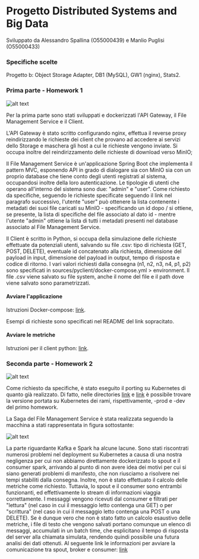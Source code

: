 # Progetto Distributed Systems and Big Data
Sviluppato da Alessandro Spallina (O55000439) e Manlio Puglisi (O55000433)

### Specifiche scelte
Progetto b: Object Storage Adapter, DB1 (MySQL), GW1 (nginx), Stats2.

### Prima parte - Homework 1

![alt text](https://raw.githubusercontent.com/PManlio/ObjectStorageAdapter/master/readmeimg/osa-homework1.png?token=AHHOYZ62UD5WDQPWP2X5NQ26HSH4E)

Per la prima parte sono stati sviluppati e dockerizzati l'API Gateway, il File Management Service e il Client.


L'API Gateway è stato scritto configurando nginx, effettua il reverse proxy reindirizzando le richieste dei client che provano ad accedere ai servizi dello Storage e maschera gli host a cui le richieste vengono inviate. Si occupa inoltre del reindirizzamento delle richieste di download verso MinIO;


Il File Management Service è un'applicazione Spring Boot che implementa il pattern MVC, esponendo API in grado di dialogare sia con MinIO sia con un proprio database che tiene conto degli utenti registrati al sistema, occupandosi inoltre della loro autenticazione. Le tipologie di utenti che operano all'interno del sistema sono due: "admin" e "user".
Come richiesto da specifiche, seguendo le richieste specificate seguendo il link nel paragrafo successivo, l'utente "user" può ottenere la lista contenente i metadati dei suoi file caricati su MinIO - specificando un id dopo / si ottiene, se presente, la lista di specifiche del file associato al dato id - mentre l'utente "admin" ottiene la lista di tutti i metadati presenti nel database associato al File Management Service.


Il Client è scritto in Python, si occupa della simulazione delle richieste effettuate da potenziali utenti, salvando su file .csv: tipo di richiesta (GET, POST, DELETE), eventuale id concatenato alla richiesta, dimensione del payload in input, dimensione del payload in output, tempo di risposta e codice di ritorno.
I vari valori richiesti dalla consegna (n1, n2, n3, n4, p1, p2) sono specificati in sources/pyclient/docker-compose.yml > environment.
Il file .csv viene salvato su file system, anche il nome del file e il path dove viene salvato sono parametrizzati.

#### Avviare l'applicazione
Istruzioni Docker-compose: [link](https://github.com/PManlio/ObjectStorageAdapter/tree/pt2/sources/0_deploy).

Esempi di richieste sono specificati nel README del link sopracitato.

#### Avviare le metriche
Istruzioni per il client python: [link](https://github.com/PManlio/ObjectStorageAdapter/tree/pt2/sources/pyclient).


### Seconda parte - Homework 2

![alt text](https://raw.githubusercontent.com/PManlio/ObjectStorageAdapter/master/readmeimg/osa-homework2.png?token=AHHOYZ3Z5XZFK5DFURYZUCC6HSIGA)

Come richiesto da specifiche, è stato eseguito il porting su Kubernetes di quanto già realizzato. Di fatto, nelle directories [link](https://github.com/PManlio/ObjectStorageAdapter/tree/master/sources/0_deploy/k8s/production-nginx) e [link](https://github.com/PManlio/ObjectStorageAdapter/tree/master/sources/0_deploy/k8s/development-nginx) è possibile trovare la versione portata su Kubernetes dei rami, rispettivamente, -prod e -dev del primo homework.

La Saga del File Management Service è stata realizzata seguendo la macchina a stati rappresentata in figura sottostante:

![alt text](https://raw.githubusercontent.com/PManlio/ObjectStorageAdapter/master/readmeimg/osa-homework2-saga.png?token=AHHOYZ6H7ICHD7UFYOTNSY26HSI6M)

La parte riguardante Kafka e Spark ha alcune lacune.
Sono stati riscontrati numerosi problemi nel deployment su Kubernetes a causa di una nostra negligenza per cui non abbiamo direttamente dockerizzato lo spout e il consumer spark, arrivando al punto di non avere idea dei motivi per cui si siano generati problemi di manifesto, che non riusciamo a risolvere nei tempi stabiliti dalla consegna.
Inoltre, non è stato effettuato il calcolo delle metriche come richiesto.
Tuttavia, lo spout e il consumer sono entrambi funzionanti, ed effettivamente lo stream di informazioni viaggia correttamente.
I messaggi vengono ricevuti dal consumer e filtrati per "lettura" (nel caso in cui il messaggio letto contenga una GET) o per "scrittura" (nel caso in cui il messaggio letto contenga una POST o una DELETE).
Se è dunque vero che non è stato fatto un calcolo esaustivo delle metriche, i file di testo che vengono salvati portano comunque un elenco di messaggi, accumulati in un batch time, che esplicitano il tempo di risposta del server alla chiamata simulata, rendendo quindi possibile una futura analisi dei dati ottenuti.
Al seguente link le informazioni per avviare la comunicazione tra spout, broker e consumer: [link]()
